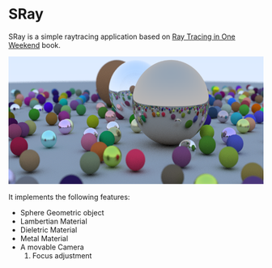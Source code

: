 # SRay
SRay is a simple raytracing application based on [Ray Tracing in One Weekend](https://www.amazon.com/Ray-Tracing-Weekend-Minibooks-Book-ebook/dp/B01B5AODD8) book.

![Image processed with 100 samples](images/goodsample-2.png)

It implements the following features:

* Sphere Geometric object
* Lambertian Material
* Dieletric Material
* Metal Material
* A movable Camera
    1. Focus adjustment 